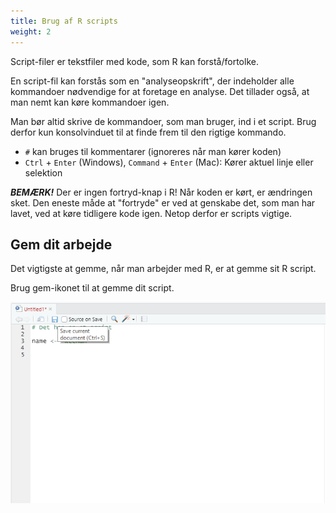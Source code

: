 ```yaml
---
title: Brug af R scripts
weight: 2
---
```

Script-filer er tekstfiler med kode, som R kan forstå/fortolke.

En script-fil kan forstås som en "analyseopskrift", der indeholder alle kommandoer nødvendige for at foretage en analyse. Det tillader også, at man nemt kan køre kommandoer igen.

Man bør altid skrive de kommandoer, som man bruger, ind i et script. Brug derfor kun konsolvinduet til at finde frem til den rigtige kommando.

-   `#` kan bruges til kommentarer (ignoreres når man kører koden)
-   `Ctrl` + `Enter` (Windows), `Command` + `Enter` (Mac): Kører aktuel linje eller selektion

***BEMÆRK!*** Der er ingen fortryd-knap i R! Når koden er kørt, er ændringen sket. Den eneste måde at "fortryde" er ved at genskabe det, som man har lavet, ved at køre tidligere kode igen. Netop derfor er scripts vigtige.

## Gem dit arbejde

Det vigtigste at gemme, når man arbejder med R, er at gemme sit R script.

Brug gem-ikonet til at gemme dit script.

![save](/save-script.png)
